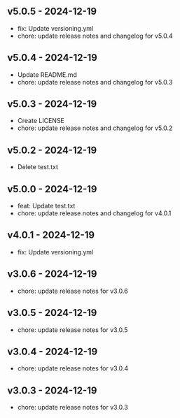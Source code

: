 ## v5.0.5 - 2024-12-19
* fix: Update versioning.yml
* chore: update release notes and changelog for v5.0.4
## v5.0.4 - 2024-12-19
* Update README.md
* chore: update release notes and changelog for v5.0.3
## v5.0.3 - 2024-12-19
* Create LICENSE
* chore: update release notes and changelog for v5.0.2
## v5.0.2 - 2024-12-19
* Delete test.txt
## v5.0.0 - 2024-12-19
* feat: Update test.txt
* chore: update release notes and changelog for v4.0.1
## v4.0.1 - 2024-12-19
* fix: Update versioning.yml
## v3.0.6 - 2024-12-19
* chore: update release notes for v3.0.6
## v3.0.5 - 2024-12-19
* chore: update release notes for v3.0.5
## v3.0.4 - 2024-12-19
* chore: update release notes for v3.0.4
## v3.0.3 - 2024-12-19
* chore: update release notes for v3.0.3
